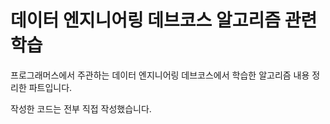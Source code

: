
# 데이터 엔지니어링 데브코스 알고리즘 관련 학습

프로그래머스에서 주관하는 데이터 엔지니어링 데브코스에서 학습한 알고리즘 내용 정리한 파트입니다.

작성한 코드는 전부 직접 작성했습니다.
